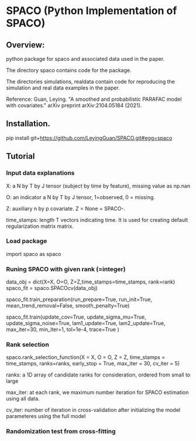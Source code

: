 # SPACO (Python Implementation of SPACO)


## Overview:

python package for spaco and associated data used in the paper.

The directory spaco contains code for the package.

The directories simulations, realdata contain code for reproducing the simulation and real data examples in the paper.

Reference: Guan, Leying. "A smoothed and probabilistic PARAFAC model with covariates." arXiv preprint arXiv:2104.05184 (2021).

## Installation.

pip install git+https://github.com/LeyingGuan/SPACO.git#egg=spaco

## Tutorial
### Input data explanations
X: a N by T by J tensor (subject by time by feature), missing value as np.nan

O: an indicator a N by T by J tensor, 1=observed, 0 = missing.

Z: auxiliary n by p covariate. Z = None = SPACO-.

time_stamps: length T vectors indicating time. It is used for creating default regularization matrix matrix.

### Load package
import spaco as spaco

### Runing SPACO with given rank (=integer)
data_obj = dict(X=X, O=O, Z=Z,time_stamps=time_stamps, rank=rank)
spaco_fit = spaco.SPACOcv(data_obj)

spaco_fit.train_preparation(run_prepare=True,
                        run_init=True,
                        mean_trend_removal=False,
                        smooth_penalty=True)

spaco_fit.train(update_cov=True,
            update_sigma_mu=True,
            update_sigma_noise=True,
            lam1_update=True, lam2_update=True,
            max_iter=30, min_iter=1,
            tol=1e-4, trace=True
            )
### Rank selection
spaco.rank_selection_function(X = X, O = O, Z = Z, time_stamps = time_stamps, ranks=ranks, early_stop = True,
                            max_iter = 30, cv_iter = 5)
                            
ranks: a  1D array of candidate ranks for consideration, ordered from small to large

max_iter: at each rank, we maximum number iteration for SPACO estimation using all data.

cv_iter: number of iteration in cross-validation after initializing the model parameteres using the full model

### Randomization test from cross-fitting
